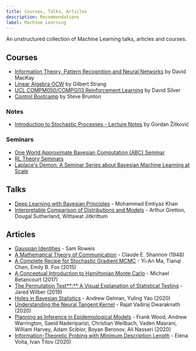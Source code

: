 ```yaml
---
title: Courses, Talks, Articles
description: Recommendations
label: Machine Learning
---
```


An unstructured collection of Machine Learning talks, articles and courses.

## Courses

- [Information Theory, Pattern Recognition and Neural Networks](https://www.youtube.com/playlist?list=PLruBu5BI5n4aFpG32iMbdWoRVAA-Vcso6) by David MacKay
- [Linear Algebra OCW](https://ocw.mit.edu/courses/mathematics/18-06-linear-algebra-spring-2010/) by Gilbert Strang
- [UCL COMPM050/COMPGI13 Reinforcement Learning](https://www.davidsilver.uk/teaching/) by David Silver
- [Control Bootcamp](https://www.youtube.com/playlist?list=PLMrJAkhIeNNR20Mz-VpzgfQs5zrYi085m) by Steve Brunton

### Notes

- [Introduction to Stochastic Processes - Lecture Notes](https://web.ma.utexas.edu/users/gordanz/notes/introduction_to_stochastic_processes.pdf) by Gordan Žitković

### Seminars

- [One World Approximate Bayesian Computation \(ABC\) Seminar](https://warwick.ac.uk/fac/sci/statistics/news/upcoming-seminars/abcworldseminar/)
- [RL Theory Seminars](https://sites.google.com/view/rltheoryseminars/home)
- [Laplace's Demon: A Seminar Series about Bayesian Machine Learning at Scale](https://ailab.criteo.com/laplaces-demon-bayesian-machine-learning-at-scale/)

## Talks

- [Deep Learning with Bayesian Principles](https://slideslive.com/38923183/deep-learning-with-bayesian-principles) - Mohammad Emtiyaz Khan
- [Interpretable Comparison of Distributions and Models](https://slideslive.com/38923184/interpretable-comparison-of-distributions-and-models) - Arthur Gretton, Dougal Sutherland, Wittawat Jitkrittum

## Articles

- [Gaussian Identities](https://cs.nyu.edu/~roweis/notes/gaussid.pdf) - Sam Roweis
- [A Mathematical Theory of Communication](http://people.math.harvard.edu/~ctm/home/text/others/shannon/entropy/entropy.pdf) - Claude E. Shannon \(1948\)
- [A Complete Recipe for Stochastic Gradient MCMC](https://arxiv.org/abs/1506.04696) - Yi-An Ma, Tianqi Chen, Emily B. Fox \(2015\)
- [A Conceptual Introduction to Hamiltonian Monte Carlo](https://arxiv.org/abs/1701.02434) - Michael Betancourt \(2017\)
- [The Permutation Test**:** A Visual Explanation of Statistical Testing](https://www.jwilber.me/permutationtest/) - Jared Wilber \(2019\)
- [Holes in Bayesian Statistics](http://www.stat.columbia.edu/~gelman/research/unpublished/bayes_holes_2.pdf) - Andrew Gelman, Yuling Yao \(2020\)
- [Understanding the Neural Tangent Kernel](https://rajatvd.github.io/NTK/) - Rajat Vadiraj Dwaraknath \(2020\)
- [Planning as Inference in Epidemiological Models](https://arxiv.org/abs/2003.13221) - Frank Wood, Andrew Warrington, Saeid Naderiparizi, Christian Weilbach, Vaden Masrani, William Harvey, Adam Scibior, Boyan Beronov, Ali Nasseri \(2020\)
- [Information-Theoretic Probing with Minimum Description Length](https://arxiv.org/abs/2003.12298) - Elena Voita, Ivan Titov \(2020\)

##
